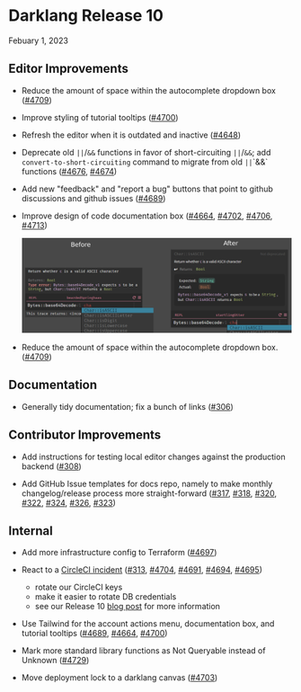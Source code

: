 # Darklang Release 10

Febuary 1, 2023

## Editor Improvements

- Reduce the amount of space within the autocomplete dropdown box
  ([#4709](https://github.com/darklang/dark/pull/4709))

- Improve styling of tutorial tooltips
  ([#4700](https://github.com/darklang/dark/pull/4700))

- Refresh the editor when it is outdated and inactive
  ([#4648](https://github.com/darklang/dark/pull/4648))

- Deprecate old `||`/`&&` functions in favor of short-circuiting `||`/`&&`; add
  `convert-to-short-circuiting` command to migrate from old `||`\`&&` functions
  ([#4676](https://github.com/darklang/dark/pull/4676),
  [#4674](https://github.com/darklang/dark/pull/4674))

- Add new "feedback" and "report a bug" buttons that point to github discussions
  and github issues ([#4689](https://github.com/darklang/dark/pull/4689))

- Improve design of code documentation box
  ([#4664](https://github.com/darklang/dark/pull/4664),
  [#4702](https://github.com/darklang/dark/pull/4702),
  [#4706](https://github.com/darklang/dark/pull/4706),
  [#4713](https://github.com/darklang/dark/pull/4713))

  ![improved documentation box](/img/changelog/release10/improved-documentation-box.png)

- Reduce the amount of space within the autocomplete dropdown box.
  ([#4709](https://github.com/darklang/dark/pull/4709))

## Documentation

- Generally tidy documentation; fix a bunch of links
  ([#306](https://github.com/darklang/docs/pull/306))

## Contributor Improvements

- Add instructions for testing local editor changes against the production
  backend ([#308](https://github.com/darklang/docs/pull/308))

- Add GitHub Issue templates for docs repo, namely to make monthly
  changelog/release process more straight-forward
  ([#317](https://github.com/darklang/docs/pull/317),
  [#318](https://github.com/darklang/docs/pull/318),
  [#320](https://github.com/darklang/docs/pull/320),
  [#322](https://github.com/darklang/docs/pull/322),
  [#324](https://github.com/darklang/docs/pull/324),
  [#326](https://github.com/darklang/docs/pull/326),
  [#323](https://github.com/darklang/docs/pull/323))

## Internal

- Add more infrastructure config to Terraform
  ([#4697](https://github.com/darklang/dark/pull/4697))

- React to a
  [CircleCI incident](https://circleci.com/blog/jan-4-2023-incident-report)
  ([#313](https://github.com/darklang/docs/pull/313),
  [#4704](https://github.com/darklang/dark/pull/4704),
  [#4691](https://github.com/darklang/dark/pull/4691),
  [#4694](https://github.com/darklang/dark/pull/4694),
  [#4695](https://github.com/darklang/dark/pull/4695))

  - rotate our CircleCI keys
  - make it easier to rotate DB credentials
  - see our Release 10
    [blog post](https://blog.darklang.com/darklang-release-10) for more
    information

- Use Tailwind for the account actions menu, documentation box, and tutorial
  tooltips ([#4689](https://github.com/darklang/dark/pull/4689),
  [#4664](https://github.com/darklang/dark/pull/4664),
  [#4700](https://github.com/darklang/dark/pull/4700))

- Mark more standard library functions as Not Queryable instead of Unknown
  ([#4729](https://github.com/darklang/dark/pull/4729))

- Move deployment lock to a darklang canvas
  ([#4703](https://github.com/darklang/dark/pull/4703))
